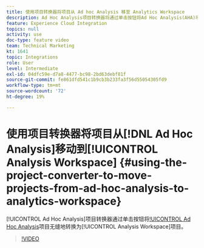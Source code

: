 ```yaml
---
title: 使用项目转换器将项目从 Ad hoc Analysis 移至 Analytics Workspace
description: Ad Hoc Analysis项目转换器将通过单击按钮将Ad Hoc Analysis(AHA)项目无缝地转换为Analysis Workspace项目。
feature: Experience Cloud Integration
topics: null
activity: use
doc-type: feature video
team: Technical Marketing
kt: 1641
topic: Integrations
role: User
level: Intermediate
exl-id: 04dfc59e-d7a8-4477-bc98-2bd63debf81f
source-git-commit: fe861dfd541c1b9cb3b233fa3f56d55054305fd9
workflow-type: tm+mt
source-wordcount: '72'
ht-degree: 19%

---
```


# 使用项目转换器将项目从[!DNL Ad Hoc Analysis]移动到[!UICONTROL Analysis Workspace] {#using-the-project-converter-to-move-projects-from-ad-hoc-analysis-to-analytics-workspace}

[!UICONTROL Ad Hoc Analysis]项目转换器通过单击按钮将[!UICONTROL Ad Hoc Analysis](AHA)项目无缝地转换为[!UICONTROL Analysis Workspace]项目。

>[!VIDEO](https://video.tv.adobe.com/v/23118/?quality=12)

